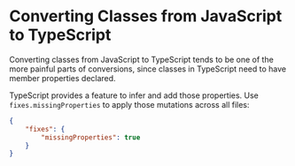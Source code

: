 # Converting Classes from JavaScript to TypeScript

Converting classes from JavaScript to TypeScript tends to be one of the more painful parts of conversions,
since classes in TypeScript need to have member properties declared.

TypeScript provides a feature to infer and add those properties.
Use `fixes.missingProperties` to apply those mutations across all files:

```json
{
    "fixes": {
        "missingProperties": true
    }
}
```